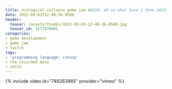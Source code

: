 ```yaml
---
title: ecological collapse game jam &#124; oh no what have i done &#124; instant regret &#124; the recorded data &#124; day 2
date: 2022-09-03T12:48:36-0500
header:
  teaser: /assets/thumbs/2022-09-03-12-48-36-0500.jpg
  teaser_id: 1577978801
categories:
- game development
- game jam
- twitch
tags:
- 'programming language: csharp'
- the recorded data
- unity
---
```

{% include video id="746263985" provider="vimeo" %}
